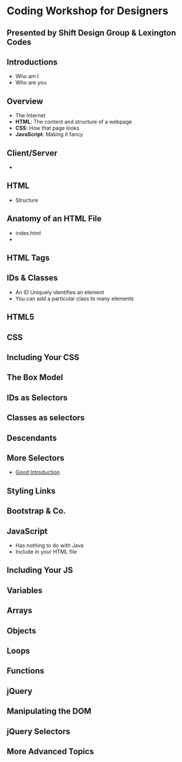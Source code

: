 # Coding Workshop for Designers
## Presented by Shift Design Group &amp; Lexington Codes




## Introductions

* Who am I 
* Who are you




## Overview 

* The Internet
* **HTML**: The content and structure of a webpage
* **CSS**: How that page looks 
* **JavaScript**: Making it fancy 




## Client/Server

*




## HTML 

* Structure




## Anatomy of an HTML File

* index.html
*




## HTML Tags




## IDs &amp; Classes

* An ID Uniquely identifies an element 
* You can add a particular class to many elements




## HTML5




## CSS




## Including Your CSS




## The Box Model




## IDs as Selectors




## Classes as selectors




## Descendants




## More Selectors

* [Good Introduction](http://net.tutsplus.com/tutorials/html-css-techniques/the-30-css-selectors-you-must-memorize/)




## Styling Links




## Bootstrap &amp; Co.




## JavaScript

* Has nothing to do with Java
* Include in your HTML file



## Including Your JS




## Variables




## Arrays




## Objects




## Loops




## Functions




## jQuery




## Manipulating the DOM




## jQuery Selectors




## More Advanced Topics
